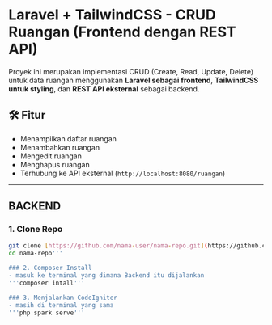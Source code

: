 # Laravel + TailwindCSS - CRUD Ruangan (Frontend dengan REST API)

Proyek ini merupakan implementasi CRUD (Create, Read, Update, Delete) untuk data ruangan menggunakan **Laravel sebagai frontend**, **TailwindCSS untuk styling**, dan **REST API eksternal** sebagai backend.

## 🛠️ Fitur

- Menampilkan daftar ruangan
- Menambahkan ruangan
- Mengedit ruangan
- Menghapus ruangan
- Terhubung ke API eksternal (`http://localhost:8080/ruangan`)

---

## BACKEND

### 1. Clone Repo
```bash
git clone [https://github.com/nama-user/nama-repo.git](https://github.com/MuhammadAbiAM/BE-Jadwal-Skripsi.git)
cd nama-repo'''

### 2. Composer Install
- masuk ke terminal yang dimana Backend itu dijalankan
'''composer intall'''

### 3. Menjalankan CodeIgniter
- masih di terminal yang sama
'''php spark serve'''
